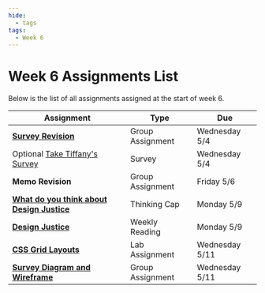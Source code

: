 ```yaml
---
hide:
  - tags
tags:
  - Week 6
---
```

# Week 6 Assignments List

Below is the list of all assignments assigned at the start of week 6.

|Assignment|Type|Due|
|-----------|----|---|
|[**Survey Revision**](https://forms.gle/8TU2Hj8o6J7UYjZ7A)|Group Assignment|Wednesday 5/4|
|Optional [Take Tiffany's Survey](https://docs.google.com/forms/d/e/1FAIpQLSewtp-AVsaftbC2Ie5ZR5K03XSJXib-2SgpmQwYPDB4eaIGyw/viewform)|Survey|Wednesday 5/4|
|**Memo Revision**|Group Assignment|Friday 5/6|
|[**What do you think about Design Justice**](thinking_cap.md)|Thinking Cap|Monday 5/9|
|[**Design Justice**](reading.md)|Weekly Reading|Monday 5/9|
|[**CSS Grid Layouts**](lab_assignment.md)|Lab Assignment|Wednesday 5/11|
|[**Survey Diagram and Wireframe**](group_assignment.md)|Group Assignment|Wednesday 5/11|
